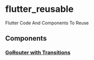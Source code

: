 # flutter_reusable
Flutter Code And Components To Reuse

## Components

### [GoRouter with Transitions](/lib/go_router)